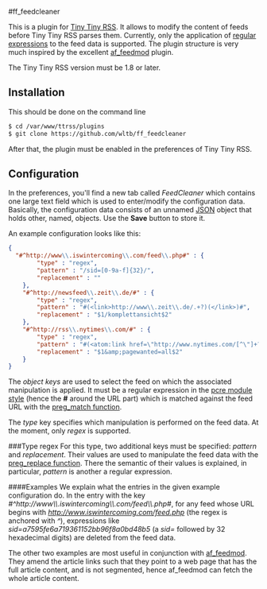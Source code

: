 #ff_feedcleaner

This is a plugin for [Tiny Tiny RSS](https://github.com/gothfox/Tiny-Tiny-RSS). It allows to modify the content of feeds before Tiny Tiny RSS parses them. Currently, only the application of [regular expressions](http://www.php.net/manual/en/book.pcre.php) to the feed data is supported. The plugin structure is very much inspired by the excellent [af_feedmod](https://github.com/mbirth/ttrss_plugin-af_feedmod) plugin.

The Tiny Tiny RSS version must be 1.8 or later.

## Installation
This should be done on the command line

```sh
$ cd /var/www/ttrss/plugins
$ git clone https://github.com/wltb/ff_feedcleaner
```

After that, the plugin must be enabled in the preferences of Tiny Tiny RSS.

## Configuration
In the preferences, you'll find a new tab called *FeedCleaner* which contains one large text field which is used to enter/modify the configuration data. Basically, the configuration data consists of an unnamed [JSON](http://json.org/) object that holds other, named, objects. Use the **Save** button to store it.

An example configuration looks like this:

```json
{
  "#^http://www\\.iswintercoming\\.com/feed\\.php#" : {
		"type" : "regex",
		"pattern" : "/sid=[0-9a-f]{32}/",
		"replacement" : ""
	},
	"#^http://newsfeed\\.zeit\\.de/#" : {
		"type" : "regex",
		"pattern" : "#(<link>http://www\\.zeit\\.de/.+?)(</link>)#",
		"replacement" : "$1/komplettansicht$2"
	},
	"#^http://rss\\.nytimes\\.com/#" : {
		"type" : "regex",
		"pattern" : "#(<atom:link href=\"http://www.nytimes.com/[^\"]+?)(\")#",
		"replacement" : "$1&amp;pagewanted=all$2"
	}
}
```

The *object keys* are used to select the feed on which the associated manipulation is applied. It must be a regular expression in the [pcre module style](http://www.php.net/manual/en/book.pcre.php) (hence the **#** around the URL part) which is matched against the feed URL with the [preg_match function](http://www.php.net/manual/en/function.preg-match.php).

The *type* key specifies which manipulation is performed on the feed data. At the moment, only *regex* is supported.

###Type regex
For this type, two additional keys must be specified: *pattern* and *replacement*. Their values are used to manipulate the feed data with the [preg_replace function](http://www.php.net/manual/en/function.preg-replace.php). There the semantic of their values is explained, in particular, *pattern* is another a regular expression.

####Examples
We explain what the entries in the given example configuration do. In the entry with the key *#^http://www\\\\.iswintercoming\\\\.com/feed\\\\.php#*, for any feed whose URL begins with *http://www.iswintercoming.com/feed.php* (the regex is anchored with *^*), expressions like *sid=a7595fe6a719361152bb96f8a0bd48b5* (a *sid=* followed by 32 hexadecimal digits) are deleted from the feed data.

The other two examples are most useful in conjunction with [af_feedmod](https://github.com/mbirth/ttrss_plugin-af_feedmod). They amend the article links such that they point to a web page that has the full article content, and is not segmented, hence af_feedmod can fetch the whole article content.
